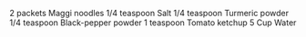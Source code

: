 2 packets Maggi noodles
1/4 teaspoon Salt
1/4 teaspoon Turmeric powder
1/4 teaspoon Black-pepper powder
1 teaspoon Tomato ketchup
5 Cup Water